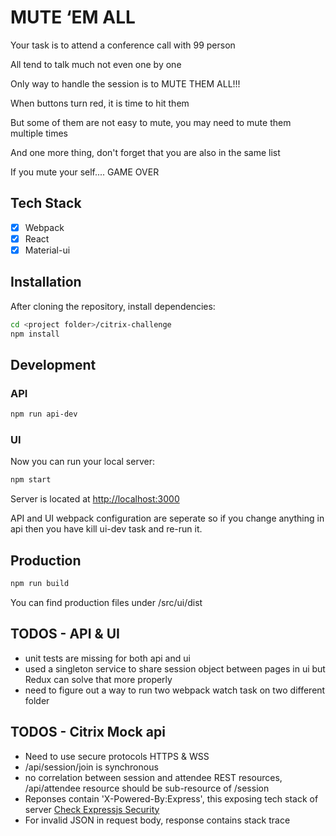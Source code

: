 # MUTE ‘EM ALL
Your task is to attend a conference call with 99 person

All tend to talk much not even one by one

Only way to handle the session is to MUTE THEM ALL!!!

When buttons turn red, it is time to hit them

But some of them are not easy to mute, you may need to mute them multiple times

And one more thing, don't forget that you are also in the same list

If you mute your self.... GAME OVER

## Tech Stack
- [x] Webpack
- [x] React
- [x] Material-ui

## Installation
After cloning the repository, install dependencies:

```sh
cd <project folder>/citrix-challenge
npm install
```

## Development
### API

```sh
npm run api-dev
```

### UI
Now you can run your local server:

```sh
npm start
```

Server is located at [http://localhost:3000](http://localhost:3000)

API and UI webpack configuration are seperate so if you change anything in api then you have kill ui-dev task and re-run it.

## Production

```sh
npm run build
```

You can find production files under /src/ui/dist

## TODOS - API & UI

* unit tests are missing for both api and ui
* used a singleton service to share session object between pages in ui
  but Redux can solve that more properly
* need to figure out a way to run two webpack watch task on two different folder

## TODOS - Citrix Mock api

* Need to use secure protocols HTTPS & WSS
* /api/session/join is synchronous
* no correlation between session and attendee REST resources, /api/attendee resource should be sub-resource of /session
* Reponses contain 'X-Powered-By:Express', this exposing tech stack of server [Check Expressjs Security](http://expressjs.com/en/advanced/best-practice-security.html)
* For invalid JSON in request body, response contains stack trace
